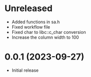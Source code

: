 # Unreleased

- Added functions in sa.h
- Fixed workflow file
- Fixed char to libc::c_char conversion
- Increase the column width to 100

# 0.0.1 (2023-09-27)

- Initial release
